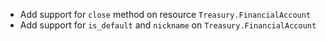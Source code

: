* Add support for `close` method on resource `Treasury.FinancialAccount`
* Add support for `is_default` and `nickname` on `Treasury.FinancialAccount`